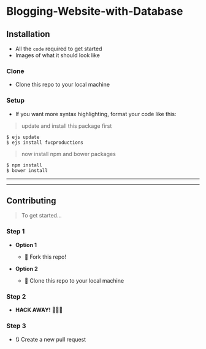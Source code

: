 # Blogging-Website-with-Database

## Installation

- All the `code` required to get started
- Images of what it should look like

### Clone

- Clone this repo to your local machine 

### Setup

- If you want more syntax highlighting, format your code like this:

> update and install this package first

```shell
$ ejs update
$ ejs install fvcproductions
```

> now install npm and bower packages

```shell
$ npm install
$ bower install
```



---




---

## Contributing

> To get started...

### Step 1

- **Option 1**
    - 🍴 Fork this repo!

- **Option 2**
    - 👯 Clone this repo to your local machine 

### Step 2

- **HACK AWAY!** 🔨🔨🔨

### Step 3

- 🔃 Create a new pull request 
